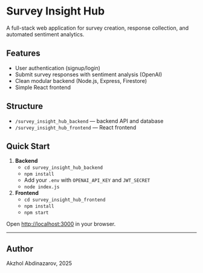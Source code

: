 # Survey Insight Hub

A full-stack web application for survey creation, response collection, and automated sentiment analytics.

## Features
- User authentication (signup/login)
- Submit survey responses with sentiment analysis (OpenAI)
- Clean modular backend (Node.js, Express, Firestore)
- Simple React frontend

## Structure
- `/survey_insight_hub_backend` — backend API and database
- `/survey_insight_hub_frontend` — React frontend

## Quick Start

1. **Backend**
    - `cd survey_insight_hub_backend`
    - `npm install`
    - Add your `.env` with `OPENAI_API_KEY` and `JWT_SECRET`
    - `node index.js`
2. **Frontend**
    - `cd survey_insight_hub_frontend`
    - `npm install`
    - `npm start`

Open [http://localhost:3000](http://localhost:3000) in your browser.

---

## Author

Akzhol Abdinazarov, 2025
